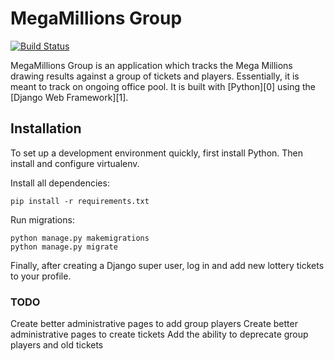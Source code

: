 

# MegaMillions Group

[![Build Status](https://travis-ci.org/dreardon/megamillions-group.svg?branch=master)](https://travis-ci.org/dreardon/megamillions-group)

MegaMillions Group is an application which tracks the Mega Millions drawing results against a group of tickets and players. 
Essentially, it is meant to track on ongoing office pool.
 It is built with [Python][0] using the [Django Web Framework][1].

## Installation

To set up a development environment quickly, first install Python. Then install and configure virtualenv.

Install all dependencies:

    pip install -r requirements.txt

Run migrations:

    python manage.py makemigrations
    python manage.py migrate

Finally, after creating a Django super user, log in and add new lottery tickets to your profile.

### TODO

Create better administrative pages to add group players
Create better administrative pages to create tickets
Add the ability to deprecate group players and old tickets
